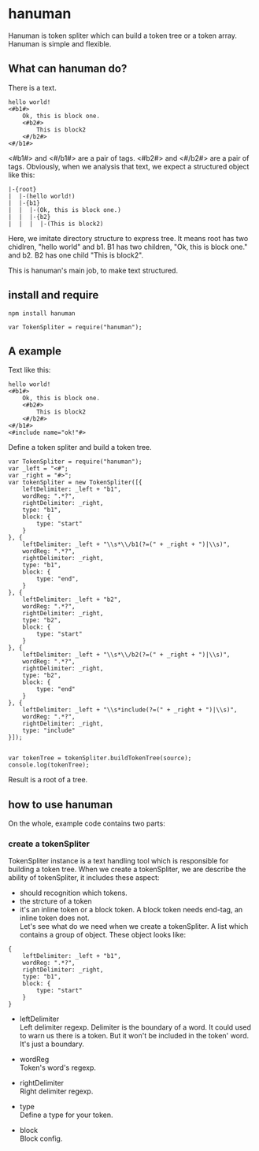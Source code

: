 hanuman
=================================== 
Hanuman is token spliter which can build a token tree or a token array.<br>
Hanuman is simple and flexible.

What can hanuman do?
-----------------------------------
There is a text.
```
hello world!
<#b1#> 
    Ok, this is block one.
	<#b2#>
		This is block2
	<#/b2#>
<#/b1#>
```
<#b1#> and <#/b1#> are a pair of tags. <#b2#> and <#/b2#> are a pair of tags. Obviously, when we analysis that text, we expect a structured object like this:
```
|-{root}
|  |-(hello world!)
|  |-{b1}
|  |  |-(Ok, this is block one.)
|  |  |-{b2}
|  |  |  |-(This is block2)
```
Here, we imitate directory structure to express tree. It means root has two chidlren, "hello world" and b1. B1 has two children, "Ok, this is block one." and b2. B2 has one child "This is block2".

This is hanuman's main job, to make text structured.

install and require
-------------------------------------------------------------------
```
npm install hanuman
```
```
var TokenSpliter = require("hanuman");
```
A example
---------------------------------------------------------------------
Text like this: 
```
hello world!
<#b1#> 
    Ok, this is block one.
    <#b2#>
        This is block2
    <#/b2#>
<#/b1#>
<#include name="ok!"#>
```
Define a token spliter and build a token tree.
```
var TokenSpliter = require("hanuman");
var _left = "<#";
var _right = "#>";
var tokenSpliter = new TokenSpliter([{
	leftDelimiter: _left + "b1",
	wordReg: ".*?",
	rightDelimiter: _right,
	type: "b1",
	block: {
		type: "start"
	}
}, {
	leftDelimiter: _left + "\\s*\\/b1(?=(" + _right + ")|\\s)",
	wordReg: ".*?",
	rightDelimiter: _right,
	type: "b1",
	block: {
		type: "end",
	}
}, {
	leftDelimiter: _left + "b2",
	wordReg: ".*?",
	rightDelimiter: _right,
	type: "b2",
	block: {
		type: "start"
	}
}, {
	leftDelimiter: _left + "\\s*\\/b2(?=(" + _right + ")|\\s)",
	wordReg: ".*?",
	rightDelimiter: _right,
	type: "b2",
	block: {
		type: "end"
	}
}, {
	leftDelimiter: _left + "\\s*include(?=(" + _right + ")|\\s)",
	wordReg: ".*?",
	rightDelimiter: _right,
	type: "include"
}]);


var tokenTree = tokenSpliter.buildTokenTree(source);
console.log(tokenTree);
```
Result is a root of a tree.

how to use hanuman
--------------------------------------------------------
On the whole, example code contains two parts:
### create a tokenSpliter

TokenSpliter instance is a text handling tool which is responsible for building a token tree. When we create a tokenSpliter, we are describe the ability of tokenSpliter, it includes these aspect:
* should recognition which tokens.
* the strcture of a token
* it's an inline token or a block token. A block token needs end-tag, an inline token does not.<br>
Let's see what do we need when we create a tokenSpliter. A list which contains a group of object.
These object looks like:
```
{
	leftDelimiter: _left + "b1",
	wordReg: ".*?",
	rightDelimiter: _right,
	type: "b1",
	block: {
		type: "start"
	}
}
```
* leftDelimiter<br>
  Left delimiter regexp. Delimiter is the boundary of a word. It could used to warn us there is a token. But it won't be    included in the token' word. It's just a boundary.
  
* wordReg<br>
  Token's word's regexp.
* rightDelimiter<br>
  Right delimiter regexp.
* type<br>
  Define a type for your token.
* block<br>
  Block config.

